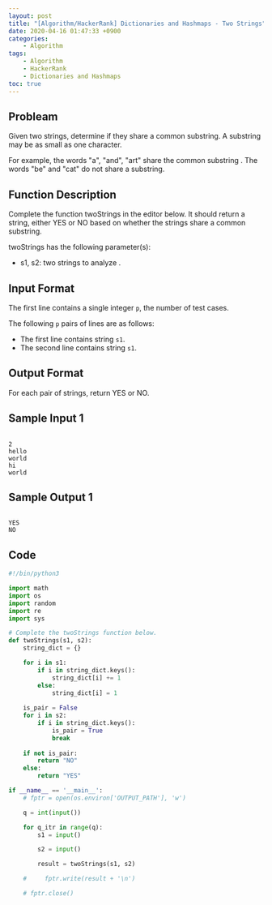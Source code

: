 ```yaml
---
layout: post
title: "[Algorithm/HackerRank] Dictionaries and Hashmaps - Two Strings"
date: 2020-04-16 01:47:33 +0900
categories: 
    - Algorithm
tags:
    - Algorithm
    - HackerRank
    - Dictionaries and Hashmaps
toc: true
---
```


<!-- more -->


## Probleam
Given two strings, determine if they share a common substring. A substring may be as small as one character.

For example, the words "a", "and", "art" share the common substring . The words "be" and "cat" do not share a substring.

## Function Description

Complete the function twoStrings in the editor below. It should return a string, either YES or NO based on whether the strings share a common substring.

twoStrings has the following parameter(s):
- s1, s2: two strings to analyze .

## Input Format
The first line contains a single integer `p`, the number of test cases.

The following `p` pairs of lines are as follows:
- The first line contains string `s1`.
- The second line contains string `s1`.

## Output Format
For each pair of strings, return YES or NO.

## Sample Input 1
```

2
hello
world
hi
world
```


## Sample Output 1
```

YES
NO
```


## Code

```python
#!/bin/python3

import math
import os
import random
import re
import sys

# Complete the twoStrings function below.
def twoStrings(s1, s2):
    string_dict = {}

    for i in s1:
        if i in string_dict.keys():
            string_dict[i] += 1
        else:
            string_dict[i] = 1
    
    is_pair = False
    for i in s2:
        if i in string_dict.keys():
            is_pair = True
            break
    
    if not is_pair:
        return "NO"
    else:
        return "YES"

if __name__ == '__main__':
    # fptr = open(os.environ['OUTPUT_PATH'], 'w')

    q = int(input())

    for q_itr in range(q):
        s1 = input()

        s2 = input()

        result = twoStrings(s1, s2)

    #     fptr.write(result + '\n')

    # fptr.close()
```
